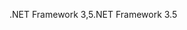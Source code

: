 <span data-ttu-id="0c539-101">.NET Framework 3,5</span><span class="sxs-lookup"><span data-stu-id="0c539-101">.NET Framework 3.5</span></span>